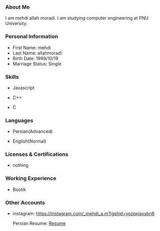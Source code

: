 <img src="" />

### About Me

I am mehdi allah moradi.
I am studying computer engineering at PNU University.

### Personal Information

- First Name: mehdi
- Last Name: allahmoradi
- Birth Date: 1999/10/19
- Marriage Status: Single

### Skills

+ Javascript

+ C++

+ C

### Languages

- Persian(Advanced)

- English(Normal)

### Licenses & Certifications

- nothing

### Working Experience

- Bootik

### Other Accounts
  
- instagram: <a href="https://instagram.com/_mehdi_a.m?igshid=yozpxjaxsbn6">https://instagram.com/_mehdi_a.m?igshid=yozpxjaxsbn6</a>


  Persian Resume: <a href="https://amirrezabahoush.github.io/algorithm-fa.github.io/"> Resume </a>
